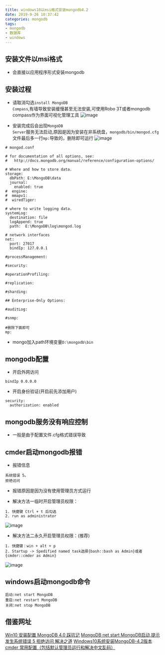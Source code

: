 ```yaml
---
title: windows10以msi格式安装mongodb4.2
date: 2019-9-26 10:37:42
categories: mongodb
tags:
- mongodb
- 数据库
- windows
---
```



## 安装文件以msi格式
* 会直接以应用程序形式安装mongodb

## 安装过程
* 请取消勾选<code>install MongoDB Compass</code>,有墙导致安装缓慢甚至无法安装,可使用Robo 3T或者mongodb compass作为界面可视化管理工具
![image](../../../../../images/mongodb/1.webp)

* 安装完成后会出现<code>MongoDB Server</code>服务无法启动,原因是因为安装在非系统盘，<code>mongodb/bin/mongod.cfg</code>文件最后多一行<code>mp:</code>导致的，删除即可运行
![image](../../../../../images/mongodb/2.webp)
```
# mongod.conf

# for documentation of all options, see:
#   http://docs.mongodb.org/manual/reference/configuration-options/

# Where and how to store data.
storage:
  dbPath: E:\MongoDB\data
  journal:
    enabled: true
#  engine:
#  mmapv1:
#  wiredTiger:

# where to write logging data.
systemLog:
  destination: file
  logAppend: true
  path:  E:\MongoDB\log\mongod.log

# network interfaces
net:
  port: 27017
  bindIp: 127.0.0.1

#processManagement:

#security:

#operationProfiling:

#replication:

#sharding:

## Enterprise-Only Options:

#auditLog:

#snmp:

#删除下面即可
mp: 
```
* mongo加入path环境变量<code>D:\mongodb\bin</code>

## mongodb配置
* 开启外网访问
```
bindIp 0.0.0.0
```

* 开启身份验证(开启前先添加用户)
```
security:
  authorization: enabled
```

## mongodb服务没有响应控制
* 一般是由于配置文件.cfg格式错误导致

## cmder启动mongodb报错
* 报错信息
```
系统错误 5。
拒绝访问
```

* 报错原因是因为没有使用管理员方式运行

* 解决方法一临时开启管理员权限：
```
1. 快捷键 Ctrl + t 后勾选
2. run as administrator
```
![image](../../../../../images/mongodb/3.png)

* 解决方法二永久开启管理员权限：(推荐)
```
1. 快捷键：win + alt + p
2. Startup -> Spedified named task选择{bash::bash as Admin}或者{cmder::cmder as Admin}
```
![image](../../../../../images/mongodb/4.png)


## windows启动mongodb命令
```
启动:net start MongoDB 
重启:net restart MongoDB 
关闭:net stop MongoDB 
```

## 借鉴网址
[Win10 安装配置 MongoDB 4.0 踩坑记](https://www.jianshu.com/p/4a91529fbaed)
[MongoDB net start MongoDB启动,提示发生系统错误 5 拒绝访问 解决之道](https://blog.csdn.net/hrainning/article/details/83217051)
[Windows10系统安装MongoDB-4.2版本](https://jingyan.baidu.com/article/e52e3615ed475000c70c5168.html)
[cmder 常用配置（包括默认管理员运行和解决中文乱码）](https://www.cnblogs.com/feigao/p/8717520.html)